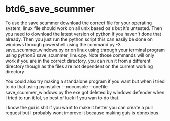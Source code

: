 # btd6_save_scummer
To use the save scummer download the correct file for your operating system, linux file should work on all unix based os's but it's untested. Then you need to download the latest version of python if you haven't done that already. Then you just run the python script this can easily be done on windows through powershell using the command py -3 save_scummer_windows.py or on linux using through your terminal program using python3 save_scummer_linux.py. Note those commands will only work if you are in the correct directory, you can run it from a different directory though as the files are not dependent on the current working directory  
  
You could also try making a standalone program if you want but when i tried to do that using pyinstaller --noconsole --onefile save_scummer_windows.py the exe got deleted by windows defender when I tried to run it lol, so best of luck if you wan to do that.  
  
I know the gui is shit if you want to make it better you can create a pull request but I probably wont improve it because making guis is obnoxious   
